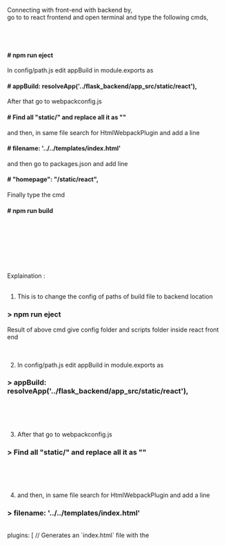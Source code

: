 Connecting with front-end with backend by,<br>
go to to react frontend and open terminal and type the following cmds,
<br><br><br><br>



#### # npm run eject 

In config/path.js edit appBuild in module.exports as   
#### # appBuild: resolveApp('../flask_backend/app_src/static/react'),

After that go to webpackconfig.js  
#### # Find all "static/" and replace all it as ""

and then, in same file search for HtmlWebpackPlugin and add a line 
#### # filename: '../../templates/index.html'

and then go to packages.json and add line
#### # "homepage": "/static/react",

Finally type the cmd
#### # npm run build 
<br><br>




<br><br><br><br>
Explaination :
<br><br>

1) This is to change the config of paths of build file to backend location
### > npm run eject 
Result of above cmd give config folder and scripts folder inside react front end
<br><br><br>


2) In config/path.js edit appBuild in module.exports as   
### > appBuild: resolveApp('../flask_backend/app_src/static/react'),
<br><br><br>


3) After that go to webpackconfig.js  
### > Find all "static/" and replace all it as ""
<br><br><br>


4) and then, in same file search for HtmlWebpackPlugin and add a line 
### > filename: '../../templates/index.html'
<br>
plugins: [
      // Generates an `index.html` file with the <script> injected.
      new HtmlWebpackPlugin(
        Object.assign(
          {},
          {
            inject: true,
            template: paths.appHtml
          },

<br>
plugins: [
      // Generates an `index.html` file with the <script> injected.
      new HtmlWebpackPlugin(
        Object.assign(
          {},
          {
            inject: true,
            template: paths.appHtml,
            filename: '../../templates/index.html'
          },

<br><br><br>

5) and then go to packages.json and add line
### > "homepage": "/static/react",
<br>
{
  "name": "bookingapp",
  "version": "0.1.0",
  "private": true,

<br>
{
  "name": "bookingapp",
  "version": "0.1.0",
  "private": true,
  "homepage": "/static/react",

<br><br><br>

6) Finally type the cmd
### > npm run build 
it will build the frontend inside flaskbackend/appsrc/ in static and templates
<br><br><br><br>
